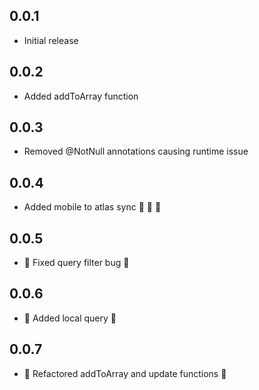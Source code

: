 ## 0.0.1

* Initial release

## 0.0.2

*  Added addToArray function

## 0.0.3

*  Removed @NotNull annotations causing runtime issue

## 0.0.4

*  Added mobile to atlas sync 🍎 🍎 🍎

## 0.0.5

*  💙   Fixed query filter bug    💙 

## 0.0.6

*  💙   Added local query    💙 

## 0.0.7

*  💙   Refactored addToArray  and update functions    💙 
